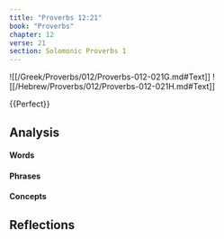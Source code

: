 ```yaml
---
title: "Proverbs 12:21"
book: "Proverbs"
chapter: 12
verse: 21
section: Solomonic Proverbs 1
---
```

![[/Greek/Proverbs/012/Proverbs-012-021G.md#Text]]
![[/Hebrew/Proverbs/012/Proverbs-012-021H.md#Text]]

{{Perfect}}

## Analysis

#### Words

#### Phrases

#### Concepts

## Reflections

